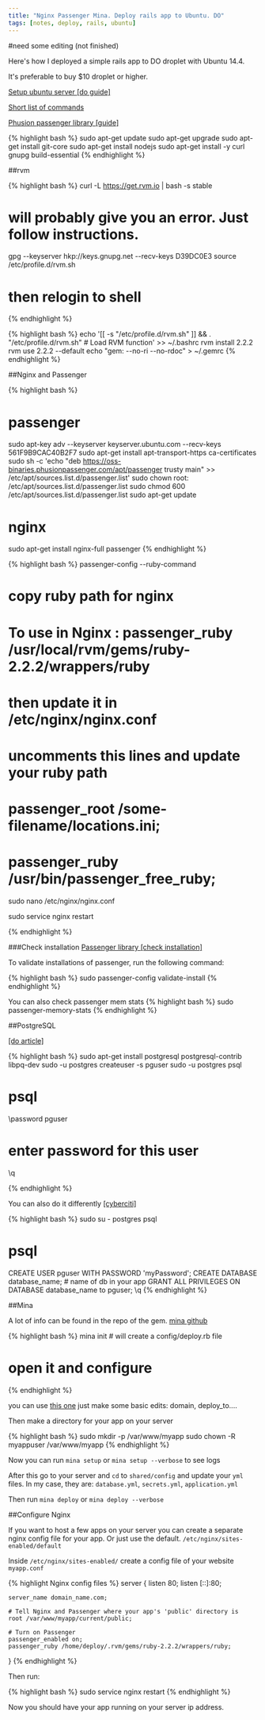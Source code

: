 ```yaml
---
title: "Nginx Passenger Mina. Deploy rails app to Ubuntu. DO"
tags: [notes, deploy, rails, ubuntu]
---
```


#need some editing (not finished)

Here's how I deployed a simple rails app to DO droplet with Ubuntu 14.4. 

It's preferable to buy $10 droplet or higher.

[Setup ubuntu server [do guide]](https://www.digitalocean.com/community/tutorials/initial-server-setup-with-ubuntu-14-04)

[Short list of commands](/do-ubuntu-setup-shortlist/)

[Phusion passenger library [guide]](https://www.phusionpassenger.com/library/walkthroughs/deploy/ruby/digital_ocean/nginx/oss/install_language_runtime.html)

{% highlight bash %}
sudo apt-get update
sudo apt-get upgrade
sudo apt-get install git-core
sudo apt-get install nodejs
sudo apt-get install -y curl gnupg build-essential
{% endhighlight %}

##rvm

{% highlight bash %}
curl -L https://get.rvm.io | bash -s stable
# will probably give you an error. Just follow instructions.
gpg --keyserver hkp://keys.gnupg.net --recv-keys D39DC0E3
source /etc/profile.d/rvm.sh
# then relogin to shell
{% endhighlight %}

{% highlight bash %}
echo '[[ -s "/etc/profile.d/rvm.sh" ]] && . "/etc/profile.d/rvm.sh" # Load RVM function' >> ~/.bashrc
rvm install 2.2.2
rvm use 2.2.2 --default
echo "gem: --no-ri --no-rdoc" > ~/.gemrc
{% endhighlight %}

##Nginx and Passenger

{% highlight bash %}
# passenger
sudo apt-key adv --keyserver keyserver.ubuntu.com --recv-keys 561F9B9CAC40B2F7
sudo apt-get install apt-transport-https ca-certificates
sudo sh -c 'echo "deb https://oss-binaries.phusionpassenger.com/apt/passenger trusty main" >> /etc/apt/sources.list.d/passenger.list'
sudo chown root: /etc/apt/sources.list.d/passenger.list
sudo chmod 600 /etc/apt/sources.list.d/passenger.list
sudo apt-get update

# nginx
sudo apt-get install nginx-full passenger
{% endhighlight %}


{% highlight bash %}
passenger-config --ruby-command
# copy ruby path for nginx 
# To use in Nginx : passenger_ruby /usr/local/rvm/gems/ruby-2.2.2/wrappers/ruby

# then update it in /etc/nginx/nginx.conf

# uncomments this lines and update your ruby path
# passenger_root /some-filename/locations.ini;
# passenger_ruby /usr/bin/passenger_free_ruby;

sudo nano /etc/nginx/nginx.conf

sudo service nginx restart

{% endhighlight %}


###Check installation [Passenger library [check installation]](https://www.phusionpassenger.com/library/walkthroughs/deploy/ruby/digital_ocean/nginx/oss/trusty/install_passenger.html#step-3:-check-installation)

To validate installations of passenger, run the following command:

{% highlight bash %}
sudo passenger-config validate-install
{% endhighlight %}



You can also check passenger mem stats
{% highlight bash %}
sudo passenger-memory-stats
{% endhighlight %}


##PostgreSQL

[[do article]](https://www.digitalocean.com/community/tutorials/how-to-use-postgresql-with-your-ruby-on-rails-application-on-ubuntu-14-04)

{% highlight bash %}
sudo apt-get install postgresql postgresql-contrib libpq-dev
sudo -u postgres createuser -s pguser
sudo -u postgres psql

# psql

\password pguser
# enter password for this user
\q

{% endhighlight %}

You can also do it differently [[cyberciti]](http://www.cyberciti.biz/faq/howto-add-postgresql-user-account/)

{% highlight bash %}
sudo su - postgres
psql
# psql

CREATE USER pguser WITH PASSWORD 'myPassword';
CREATE DATABASE database_name; # name of db in your app
GRANT ALL PRIVILEGES ON DATABASE database_name to pguser;
\q
{% endhighlight %}

##Mina

A lot of info can be found in the repo of the gem.
[mina github](https://github.com/mina-deploy/mina)


{% highlight bash %}
mina init # will create a config/deploy.rb file
# open it and configure

{% endhighlight %}

you can use [this one](https://gist.github.com/railsr/efbac95f70f0f3837e86) just make some basic edits: domain, deploy_to....



Then make a directory for your app on your server

{% highlight bash %}
sudo mkdir -p /var/www/myapp
sudo chown -R myappuser /var/www/myapp
{% endhighlight %}

Now you can run `mina setup` or `mina setup --verbose` to see logs

After this go to your server and `cd` to `shared/config` and update your `yml` files.
In my case, they are: `database.yml`, `secrets.yml`, `application.yml`

Then run `mina deploy` or `mina deploy --verbose`

##Configure Nginx

If you want to host a few apps on your server you can create a separate nginx config file for your app. Or just use the default. `/etc/nginx/sites-enabled/default`


Inside `/etc/nginx/sites-enabled/` create a config file of your website `myapp.conf`

{% highlight Nginx config files %}
server {
    listen 80;
    listen [::]:80;

    server_name domain_name.com;

    # Tell Nginx and Passenger where your app's 'public' directory is
    root /var/www/myapp/current/public;

    # Turn on Passenger
    passenger_enabled on;
    passenger_ruby /home/deploy/.rvm/gems/ruby-2.2.2/wrappers/ruby;
}
{% endhighlight %}    



Then run:

{% highlight bash %}
sudo service nginx restart
{% endhighlight %}

Now you should have your app running on your server ip address.